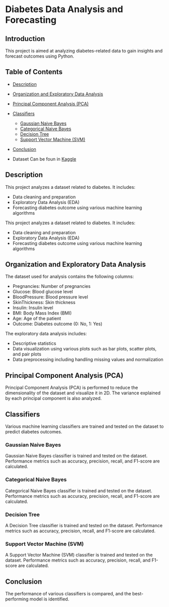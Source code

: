 # Diabetes Data Analysis and Forecasting

## Introduction

This project is aimed at analyzing diabetes-related data to gain insights and forecast outcomes using Python.

## Table of Contents
- [Description](#description)
- [Organization and Exploratory Data Analysis](#organization-and-exploratory-data-analysis)
- [Principal Component Analysis (PCA)](#principal-component-analysis-pca)
- [Classifiers](#classifiers)
  - [Gaussian Naive Bayes](#gaussian-naive-bayes)
  - [Categorical Naive Bayes](#categorical-naive-bayes)
  - [Decision Tree](#decision-tree)
  - [Support Vector Machine (SVM)](#support-vector-machine-svm)
- [Conclusion](#conclusion)

- Dataset Can be foun in [Kaggle ](https://www.kaggle.com/datasets/uciml/pima-indians-diabetes-database)

## Description

This project analyzes a dataset related to diabetes. It includes:

- Data cleaning and preparation
- Exploratory Data Analysis (EDA)
- Forecasting diabetes outcome using various machine learning algorithms

This project analyzes a dataset related to diabetes. It includes:

- Data cleaning and preparation
- Exploratory Data Analysis (EDA)
- Forecasting diabetes outcome using various machine learning algorithms

## Organization and Exploratory Data Analysis

The dataset used for analysis contains the following columns:

- Pregnancies: Number of pregnancies
- Glucose: Blood glucose level
- BloodPressure: Blood pressure level
- SkinThickness: Skin thickness
- Insulin: Insulin level
- BMI: Body Mass Index (BMI)
- Age: Age of the patient
- Outcome: Diabetes outcome (0: No, 1: Yes)

The exploratory data analysis includes:

- Descriptive statistics
- Data visualization using various plots such as bar plots, scatter plots, and pair plots
- Data preprocessing including handling missing values and normalization

## Principal Component Analysis (PCA)

Principal Component Analysis (PCA) is performed to reduce the dimensionality of the dataset and visualize it in 2D. The variance explained by each principal component is also analyzed.

## Classifiers

Various machine learning classifiers are trained and tested on the dataset to predict diabetes outcomes.

### Gaussian Naive Bayes

Gaussian Naive Bayes classifier is trained and tested on the dataset. Performance metrics such as accuracy, precision, recall, and F1-score are calculated.

### Categorical Naive Bayes

Categorical Naive Bayes classifier is trained and tested on the dataset. Performance metrics such as accuracy, precision, recall, and F1-score are calculated.

### Decision Tree

A Decision Tree classifier is trained and tested on the dataset. Performance metrics such as accuracy, precision, recall, and F1-score are calculated.

### Support Vector Machine (SVM)

A Support Vector Machine (SVM) classifier is trained and tested on the dataset. Performance metrics such as accuracy, precision, recall, and F1-score are calculated.

## Conclusion

The performance of various classifiers is compared, and the best-performing model is identified.
